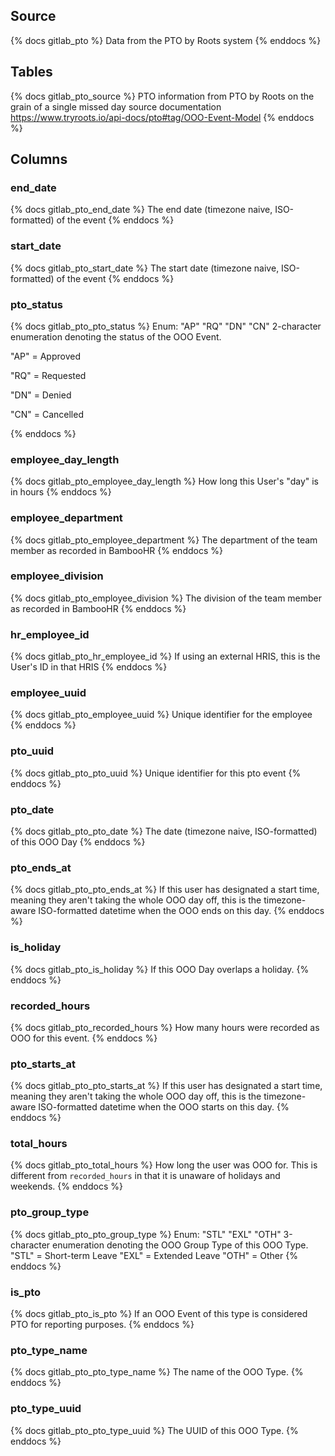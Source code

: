 ## Source

{% docs gitlab_pto %}
Data from the PTO by Roots system
{% enddocs %}

## Tables
{% docs gitlab_pto_source %}
PTO information from PTO by Roots on the grain of a single missed day
source documentation https://www.tryroots.io/api-docs/pto#tag/OOO-Event-Model
{% enddocs %}

## Columns

### end_date
{% docs gitlab_pto_end_date %}
The end date (timezone naive, ISO-formatted) of the event
{% enddocs %}
### start_date
{% docs gitlab_pto_start_date %}
The start date (timezone naive, ISO-formatted) of the event
{% enddocs %}
### pto_status
{% docs gitlab_pto_pto_status %}
Enum: "AP" "RQ" "DN" "CN"
2-character enumeration denoting the status of the OOO Event.

"AP" = Approved

"RQ" = Requested

"DN" = Denied

"CN" = Cancelled

{% enddocs %}
### employee_day_length
{% docs gitlab_pto_employee_day_length %}
How long this User's "day" is in hours
{% enddocs %}
### employee_department
{% docs gitlab_pto_employee_department %}
The department of the team member as recorded in BambooHR
{% enddocs %}
### employee_division
{% docs gitlab_pto_employee_division %}
The division of the team member as recorded in BambooHR
{% enddocs %}
### hr_employee_id
{% docs gitlab_pto_hr_employee_id %}
If using an external HRIS, this is the User's ID in that HRIS
{% enddocs %}
### employee_uuid
{% docs gitlab_pto_employee_uuid %}
Unique identifier for the employee
{% enddocs %}
### pto_uuid
{% docs gitlab_pto_pto_uuid %}
Unique identifier for this pto event
{% enddocs %}
### pto_date
{% docs gitlab_pto_pto_date %}
The date (timezone naive, ISO-formatted) of this OOO Day
{% enddocs %}
### pto_ends_at
{% docs gitlab_pto_pto_ends_at %}
If this user has designated a start time, meaning they aren't taking the whole OOO day off, this is the timezone-aware ISO-formatted datetime when the OOO ends on this day.
{% enddocs %}
### is_holiday
{% docs gitlab_pto_is_holiday %}
If this OOO Day overlaps a holiday.
{% enddocs %}
### recorded_hours
{% docs gitlab_pto_recorded_hours %}
How many hours were recorded as OOO for this event.
{% enddocs %}
### pto_starts_at
{% docs gitlab_pto_pto_starts_at %}
If this user has designated a start time, meaning they aren't taking the whole OOO day off, this is the timezone-aware ISO-formatted datetime when the OOO starts on this day.
{% enddocs %}
### total_hours
{% docs gitlab_pto_total_hours %}
How long the user was OOO for. This is different from `recorded_hours` in that it is unaware of holidays and weekends.
{% enddocs %}
### pto_group_type
{% docs gitlab_pto_pto_group_type %}
Enum: "STL" "EXL" "OTH"
3-character enumeration denoting the OOO Group Type of this OOO Type.
"STL" = Short-term Leave
"EXL" = Extended Leave
"OTH" = Other
{% enddocs %}
### is_pto
{% docs gitlab_pto_is_pto %}
If an OOO Event of this type is considered PTO for reporting purposes.
{% enddocs %}
### pto_type_name
{% docs gitlab_pto_pto_type_name %}
The name of the OOO Type.
{% enddocs %}
### pto_type_uuid
{% docs gitlab_pto_pto_type_uuid %}
The UUID of this OOO Type.
{% enddocs %}
